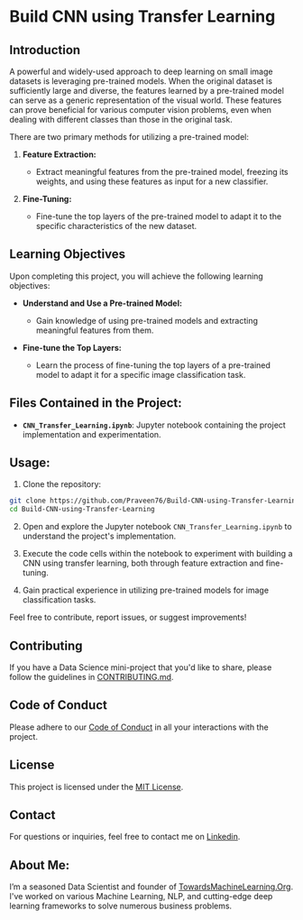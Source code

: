 # Build CNN using Transfer Learning

## Introduction

A powerful and widely-used approach to deep learning on small image datasets is leveraging pre-trained models. When the original dataset is sufficiently large and diverse, the features learned by a pre-trained model can serve as a generic representation of the visual world. These features can prove beneficial for various computer vision problems, even when dealing with different classes than those in the original task.

There are two primary methods for utilizing a pre-trained model:

1. **Feature Extraction:**
   - Extract meaningful features from the pre-trained model, freezing its weights, and using these features as input for a new classifier.

2. **Fine-Tuning:**
   - Fine-tune the top layers of the pre-trained model to adapt it to the specific characteristics of the new dataset.

## Learning Objectives

Upon completing this project, you will achieve the following learning objectives:

- **Understand and Use a Pre-trained Model:**
    - Gain knowledge of using pre-trained models and extracting meaningful features from them.

- **Fine-tune the Top Layers:**
    - Learn the process of fine-tuning the top layers of a pre-trained model to adapt it for a specific image classification task.

## Files Contained in the Project:

- **`CNN_Transfer_Learning.ipynb`**: Jupyter notebook containing the project implementation and experimentation.

## Usage:

1. Clone the repository:

```bash
git clone https://github.com/Praveen76/Build-CNN-using-Transfer-Learning.git
cd Build-CNN-using-Transfer-Learning
```

2. Open and explore the Jupyter notebook `CNN_Transfer_Learning.ipynb` to understand the project's implementation.

3. Execute the code cells within the notebook to experiment with building a CNN using transfer learning, both through feature extraction and fine-tuning.

4. Gain practical experience in utilizing pre-trained models for image classification tasks.

Feel free to contribute, report issues, or suggest improvements!

## Contributing

If you have a Data Science mini-project that you'd like to share, please follow the guidelines in [CONTRIBUTING.md](https://github.com/Praveen76/Data-Science-Mini-Projects/blob/main/contributing.md).

## Code of Conduct
Please adhere to our [Code of Conduct](https://github.com/Praveen76/Data-Science-Mini-Projects/blob/main/CODE_OF_CONDUCT.md) in all your interactions with the project.

## License

This project is licensed under the [MIT License](LICENSE).

## Contact

For questions or inquiries, feel free to contact me on [Linkedin](https://www.linkedin.com/in/praveen-kumar-anwla-49169266/).

## **About Me**:
I’m a seasoned Data Scientist and founder of [TowardsMachineLearning.Org](https://towardsmachinelearning.org/). I've worked on various Machine Learning, NLP, and cutting-edge deep learning frameworks to solve numerous business problems.
